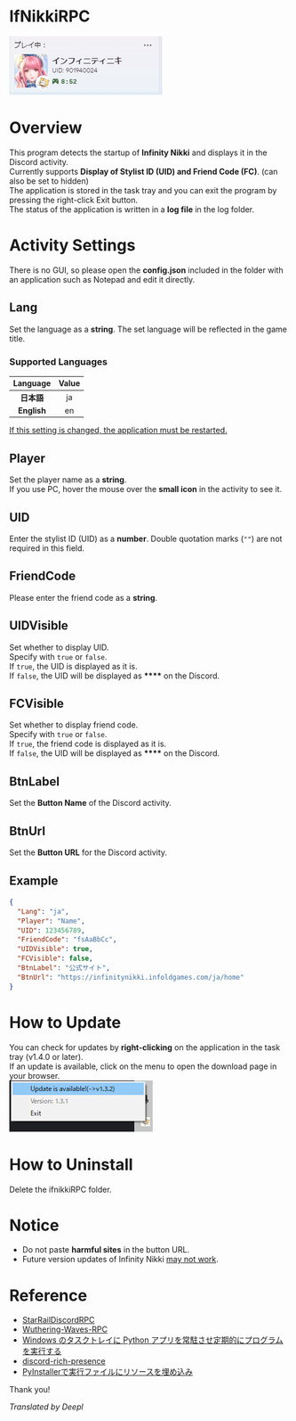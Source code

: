 # IfNikkiRPC

![Discord Rich Presence](../img/rpc.PNG)


# Overview
This program detects the startup of **Infinity Nikki** and displays it in the Discord activity. <br>
Currently supports **Display of Stylist ID (UID) and Friend Code (FC)**. (can also be set to hidden)<br>
The application is stored in the task tray and you can exit the program by pressing the right-click Exit button.<br>
The status of the application is written in a **log file** in the log folder.

# Activity Settings
There is no GUI, so please open the **config.json** included in the folder with an application such as Notepad and edit it directly.

## Lang
Set the language as a **string**. The set language will be reflected in the game title.<br>

### Supported Languages
|     Language      | Value |
|:-----------:|:-----:|
|   **日本語**   |  ja   |
| **English** |  en   |

<INS>If this setting is changed, the application must be restarted.</INS>

## Player
Set the player name as a **string**.<br>
If you use PC, hover the mouse over the **small icon** in the activity to see it.

## UID
Enter the stylist ID (UID) as a **number**. Double quotation marks (`""`) are not required in this field.

## FriendCode
Please enter the friend code as a **string**.

## UIDVisible
Set whether to display UID.<br>
Specify with `true` or `false`.<br>
If `true`, the UID is displayed as it is.<br>
If `false`, the UID will be displayed as __****__ on the Discord.

## FCVisible
Set whether to display friend code.<br>
Specify with `true` or `false`.<br>
If `true`, the friend code is displayed as it is.<br>
If `false`, the UID will be displayed as __****__ on the Discord.

## BtnLabel
Set the **Button Name** of the Discord activity.

## BtnUrl
Set the **Button URL** for the Discord activity.

## Example
```json
{
  "Lang": "ja",
  "Player": "Name",
  "UID": 123456789,
  "FriendCode": "fsAaBbCc",
  "UIDVisible": true,
  "FCVisible": false,
  "BtnLabel": "公式サイト",
  "BtnUrl": "https://infinitynikki.infoldgames.com/ja/home"
}
```

# How to Update
You can check for updates by **right-clicking** on the application in the task tray (v1.4.0 or later).<br>
If an update is available, click on the menu to open the download page in your browser.<br>
![Update Image](../img/update_check.PNG)

# How to Uninstall
Delete the ifnikkiRPC folder.

# Notice
* Do not paste **harmful sites** in the button URL.
* Future version updates of Infinity Nikki <INS>may not work</INS>.

# Reference
- [StarRailDiscordRPC](https://github.com/Gattxxa/StarRailDiscordRPC)
- [Wuthering-Waves-RPC](https://github.com/xAkre/Wuthering-Waves-RPC)
- [Windows のタスクトレイに Python アプリを常駐させ定期的にプログラムを実行する](https://qiita.com/bassan/items/3025eeb6fd2afa03081b)
- [discord-rich-presence](https://pypi.org/project/discord-rich-presence/)
- [PyInstallerで実行ファイルにリソースを埋め込み](https://qiita.com/firedfly/items/f6de5cfb446da4b53eeb)

Thank you!


*Translated by Deepl*